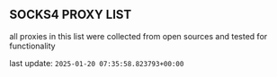 ## SOCKS4 PROXY LIST

all proxies in this list were collected from open sources and tested for functionality

last update: `2025-01-20 07:35:58.823793+00:00`